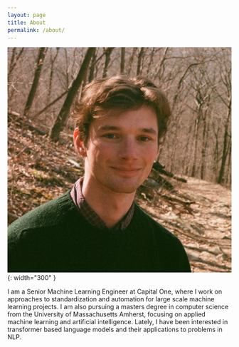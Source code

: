```yaml
---
layout: page
title: About
permalink: /about/
---
```


![image tooltip here](/assets/image.jpg){: width="300" }

I am a Senior Machine Learning Engineer at Capital One, where I work on approaches to standardization and automation for large scale machine learning projects. I am also pursuing a masters degree in computer science from the University of Massachusetts Amherst, focusing on applied machine learning and artificial intelligence. Lately, I have been interested in transformer based language models and their applications to problems in NLP.